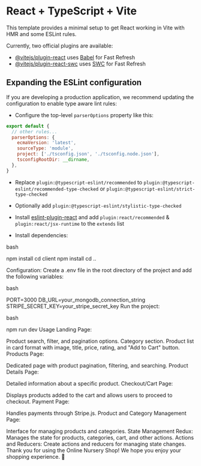 # React + TypeScript + Vite

This template provides a minimal setup to get React working in Vite with HMR and some ESLint rules.

Currently, two official plugins are available:

- [@vitejs/plugin-react](https://github.com/vitejs/vite-plugin-react/blob/main/packages/plugin-react/README.md) uses [Babel](https://babeljs.io/) for Fast Refresh
- [@vitejs/plugin-react-swc](https://github.com/vitejs/vite-plugin-react-swc) uses [SWC](https://swc.rs/) for Fast Refresh

## Expanding the ESLint configuration

If you are developing a production application, we recommend updating the configuration to enable type aware lint rules:

- Configure the top-level `parserOptions` property like this:

```js
export default {
  // other rules...
  parserOptions: {
    ecmaVersion: 'latest',
    sourceType: 'module',
    project: ['./tsconfig.json', './tsconfig.node.json'],
    tsconfigRootDir: __dirname,
  },
}
```

- Replace `plugin:@typescript-eslint/recommended` to `plugin:@typescript-eslint/recommended-type-checked` or `plugin:@typescript-eslint/strict-type-checked`
- Optionally add `plugin:@typescript-eslint/stylistic-type-checked`
- Install [eslint-plugin-react](https://github.com/jsx-eslint/eslint-plugin-react) and add `plugin:react/recommended` & `plugin:react/jsx-runtime` to the `extends` list

- Install dependencies:

bash

npm install
cd client
npm install
cd ..

Configuration:
Create a .env file in the root directory of the project and add the following variables:

bash

PORT=3000
DB_URL=your_mongodb_connection_string
STRIPE_SECRET_KEY=your_stripe_secret_key
Run the project:

bash

npm run dev
Usage
Landing Page:

Product search, filter, and pagination options.
Category section.
Product list in card format with image, title, price, rating, and "Add to Cart" button.
Products Page:

Dedicated page with product pagination, filtering, and searching.
Product Details Page:

Detailed information about a specific product.
Checkout/Cart Page:

Displays products added to the cart and allows users to proceed to checkout.
Payment Page:

Handles payments through Stripe.js.
Product and Category Management Page:

Interface for managing products and categories.
State Management
Redux: Manages the state for products, categories, cart, and other actions.
Actions and Reducers: Create actions and reducers for managing state changes.
Thank you for using the Online Nursery Shop! We hope you enjoy your shopping experience. 🌱
